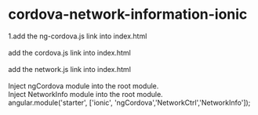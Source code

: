cordova-network-information-ionic
=================================

1.add the ng-cordova.js link into index.html <br>
      <script src="lib/ngCordova/dist/ng-cordova.js"></script><br>
add the cordova.js link into index.html<br>
      <script src="cordova.js"></script><br>
add the network.js link into index.html<br>
      <script src="./common/network.js"></script><br>
Inject ngCordova module into the root module.<br>
Inject NetworkInfo module into the root module.<br>
 angular.module('starter', ['ionic', 'ngCordova','NetworkCtrl','NetworkInfo']);
